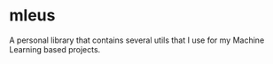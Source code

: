 # mleus

A personal library that contains several utils that I use for my Machine Learning based projects.
